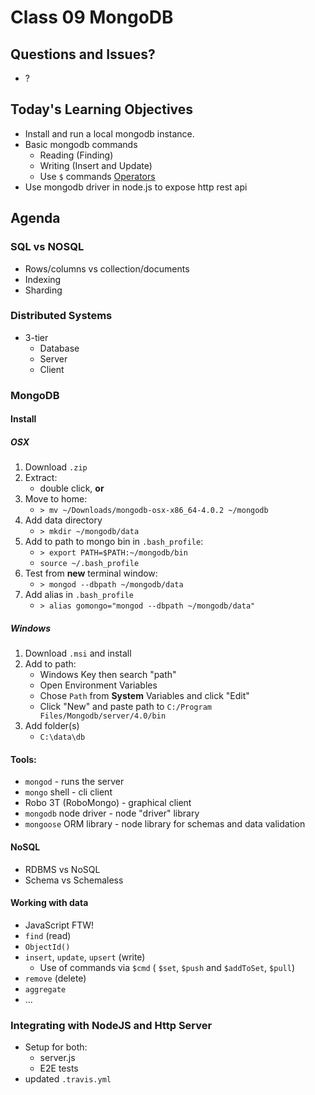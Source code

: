 Class 09 MongoDB
===

## Questions and Issues?
* ?

## Today's Learning Objectives

* Install and run a local mongodb instance.
* Basic mongodb commands
	* Reading (Finding)
	* Writing (Insert and Update)
    * Use `$` commands [Operators](https://docs.mongodb.com/manual/reference/operator/)
* Use mongodb driver in node.js to expose http rest api

## Agenda

### SQL vs NOSQL

* Rows/columns vs collection/documents
* Indexing
* Sharding

### Distributed Systems

* 3-tier
	* Database
	* Server
	* Client

### MongoDB

#### Install

##### OSX
1. Download `.zip`
1. Extract:
	* double click, **or**
1. Move to home:
	* `> mv ~/Downloads/mongodb-osx-x86_64-4.0.2 ~/mongodb`
1. Add data directory
	* `> mkdir ~/mongodb/data`
1. Add to path to mongo bin in `.bash_profile`:
	* `> export PATH=$PATH:~/mongodb/bin`
    * `source ~/.bash_profile`
1. Test from **new** terminal window:
	* `> mongod --dbpath ~/mongodb/data`
1. Add alias in `.bash_profile`
	* `> alias gomongo="mongod --dbpath ~/mongodb/data"`

##### Windows
1. Download `.msi` and install
1. Add to path:
	* Windows Key then search "path"
	* Open Environment Variables
	* Chose `Path` from **System** Variables and click "Edit"
	* Click "New" and paste path to `C:/Program Files/Mongodb/server/4.0/bin`
1. Add folder(s)
	* `C:\data\db`

#### Tools:

* `mongod` - runs the server
* `mongo` shell - cli client
* Robo 3T (RoboMongo) - graphical client
* `mongodb` node driver - node "driver" library
* `mongoose` ORM library - node library for schemas and data validation

#### NoSQL

* RDBMS vs NoSQL
* Schema vs Schemaless

#### Working with data

* JavaScript FTW!
* `find` (read)
* `ObjectId()`
* `insert`, `update`, `upsert` (write)
	* Use of commands via `$cmd`
	( `$set`, `$push` and `$addToSet`, `$pull`)
* `remove` (delete)
* `aggregate`
* ...

### Integrating with NodeJS and Http Server

* Setup for both:
    * server.js
    * E2E tests
* updated `.travis.yml`
